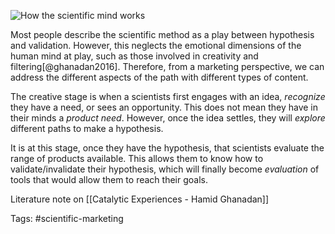 ![How the scientific mind works](/images/framework_content_centric_model.png)

Most people describe the scientific method as a play between hypothesis and validation. However, this neglects the emotional dimensions of the human mind at play, such as those involved in creativity and filtering[@ghanadan2016]. Therefore, from a marketing perspective, we can address the different aspects of the path with different types of content. 

The creative stage is when a scientists first engages with an idea, *recognize* they have a need, or sees an opportunity. This does not mean they have in their minds a *product need*. However, once the idea settles, they will *explore* different paths to make a hypothesis.

It is at this stage, once they have the hypothesis, that scientists evaluate the range of products available. This allows them to know how to validate/invalidate their hypothesis, which will finally become *evaluation* of tools that would allow them to reach their goals. 

Literature note on [[Catalytic Experiences - Hamid Ghanadan]]

Tags: #scientific-marketing 

